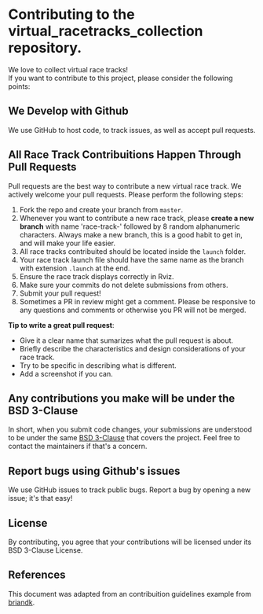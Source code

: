 # Contributing to the virtual_racetracks_collection repository.

We love to collect virtual race tracks!  
If you want to contribute to this project, please consider the following points:  

## We Develop with Github
We use GitHub to host code, to track issues, as well as accept pull requests.

## All Race Track Contribuitions Happen Through Pull Requests
Pull requests are the best way to contribute a new virtual race track. We actively welcome your pull requests. Please perform the following steps:

1. Fork the repo and create your branch from `master`.
2. Whenever you want to contribute a new race track, please **create a new branch** with name 'race-track-' followed by 8 random alphanumeric characters.    Always make a new branch, this is a good habit to get in, and will make your life easier.  
3. All race tracks contribuited should be located inside the `launch` folder.
4. Your race track launch file should have the same name as the branch with extension `.launch` at the end.
4. Ensure the race track displays correctly in Rviz.
5. Make sure your commits do not delete submissions from others.
6. Submit your pull request!
7. Sometimes a PR in review might get a comment. Please be responsive to any questions and comments or otherwise you PR will not be merged.  

**Tip to write a great pull request**:

- Give it a clear name that sumarizes what the pull request is about.
- Briefly describe the characteristics and design considerations of your race track.
- Try to be specific in describing what is different.
- Add a screenshot if you can.

## Any contributions you make will be under the BSD 3-Clause
In short, when you submit code changes, your submissions are understood to be under the same [BSD 3-Clause](https://choosealicense.com/licenses/bsd-3-clause/) that covers the project. Feel free to contact the maintainers if that's a concern.

## Report bugs using Github's issues
We use GitHub issues to track public bugs. Report a bug by opening a new issue; it's that easy!

## License
By contributing, you agree that your contributions will be licensed under its BSD 3-Clause License.

## References
This document was adapted from an contribuition guidelines example from [briandk](https://gist.github.com/briandk/3d2e8b3ec8daf5a27a62).  
